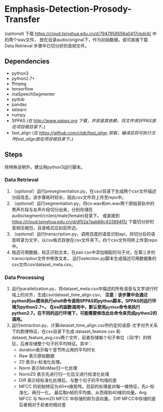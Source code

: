# Emphasis-Detection-Prosody-Transfer
(*optional*) 下载 https://cloud.tsinghua.edu.cn/d/7947958556a0417cbdc6/ 中的两个wav文件，
放在目录audio/original下，作为初始数据。或可直接下载 Data Retrieval 步骤中已切分好的音频文件。  
## Dependencies
* python3
* python2.7+
* ffmpeg
* tensorflow
* inaSpeechSegmenter
* pydub
* pandas
* sklearn
* numpy
* SPPAS (*在 http://www.sppas.org 下载，并安装其依赖，将文件夹SPPAS放在项目根目录下。*)
* fast_align (*在 https://github.com/clab/fast_align 获取，编译后将可执行文件fast_align放在项目根目录下。*)
## Steps
除特殊说明外，建议用python3运行脚本。
### Data Retrieval
1. （*optional*）运行presegmentation.py，在csv/目录下生成两个csv文件描述分段信息。该步骤耗时较长，因此csv文件将上传至repo中。
2. （*optional*）运行segmentation.py，将cn.wav和en.wav两个原始音轨中的男声片段与女声片段切分出来，分别存储在audio/segment/cn(en)/male(female)目录下。
或直接到 https://cloud.tsinghua.edu.cn/d/df52a7aab68c433894f5/ 下载切分好的音频压缩包，目录格式应如前所述。
3. （*optional*）运行transcription.py，调用百度的语音识别api，将切分后的语音转录为文字，以csv格式存放在csv文件夹下。四个csv文件同样上传至repo中。
4. 挑选可用数据，校正识别文本，在pair.csv中添加相配的句子对，在第三步的transcription文件中修改文本，
运行selection.py脚本生成描述可用数据集的csv文件csv/dataset_meta.csv。
### Data Processing
1. 运行parallelization.py，将dataset_meta.csv中描述的所有语音与文字进行时域上的对齐，生成csv/dataset_time_align.csv。
**注意：该步骤中会通过python的os模块执行shell命令调用SPPAS的python脚本，SPPAS的运行环境为python2.7+。
在os的函数调用中，默认使用`python`命令来执行python2.7。在不同的运行环境下，可能需要修改此处命令来完成python2的调用。**
2. 运行extraction.py，计算dataset_time_align.csv所约定的语音-文字对齐关系下的韵律特征，在csv目录下生成 dataset_feature.csv
和dataset_feature_avg.csv两个文件，前者存储每个句子单位（词/字）的特征，后者存储整个句子的平均特征。其中：  
    * duration表示每个音节所占用的平均时长
    * Raw 表示原始数据
    * Z0 表示z-标准化处理。
    * Norm 表示MinMax归一化处理
    * NormZ0 表示先进行归一化后又进行标准化处理
    * Diff 表示经标准化处理后，与整个句子的平均值的差
    * MFCC 的初始特征为40*n维矩阵。目前的处理是对每一维特征，先z-标准化，再归一化，
    最后取n帧的平均值，从而得到40维的向量。Avg MFCC 与 NormZ0 MFCC 中存储的即为该向量。
    Diff MFCC中存储的是后者相对于前者的相对差
